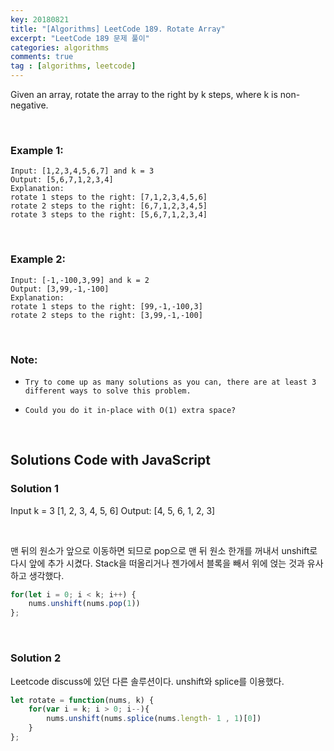 ```yaml
---
key: 20180821
title: "[Algorithms] LeetCode 189. Rotate Array"
excerpt: "LeetCode 189 문제 풀이"
categories: algorithms
comments: true
tag : [algorithms, leetcode]
---
```




Given an array, rotate the array to the right by k steps, where k is non-negative.

<br>

### Example 1:
```
Input: [1,2,3,4,5,6,7] and k = 3
Output: [5,6,7,1,2,3,4]
Explanation:
rotate 1 steps to the right: [7,1,2,3,4,5,6]
rotate 2 steps to the right: [6,7,1,2,3,4,5]
rotate 3 steps to the right: [5,6,7,1,2,3,4]
```

<br>

### Example 2:

```
Input: [-1,-100,3,99] and k = 2
Output: [3,99,-1,-100]
Explanation:
rotate 1 steps to the right: [99,-1,-100,3]
rotate 2 steps to the right: [3,99,-1,-100]
```

<br>

### Note:

  * 	Try to come up as many solutions as you can, there are at least 3 different ways to solve this problem.
  * 	Could you do it in-place with O(1) extra space?

<br>


## Solutions Code with JavaScript
### Solution 1

Input k = 3
[1, 2, 3, 4, 5, 6]
Output:
[4, 5, 6, 1, 2, 3]

<br>

맨 뒤의 원소가 앞으로 이동하면 되므로 pop으로 맨 뒤 원소 한개를 꺼내서 unshift로 다시 앞에 추가 시켰다. Stack을 떠올리거나 젠가에서 블록을 빼서 위에 얹는 것과 유사하고 생각했다.
```javascript
for(let i = 0; i < k; i++) {
    nums.unshift(nums.pop(1))
};
```

<br>

### Solution 2

Leetcode discuss에 있던 다른 솔루션이다. unshift와 splice를 이용했다.
```javascript
let rotate = function(nums, k) {
    for(var i = k; i > 0; i--){
        nums.unshift(nums.splice(nums.length- 1 , 1)[0])
    }
};
```